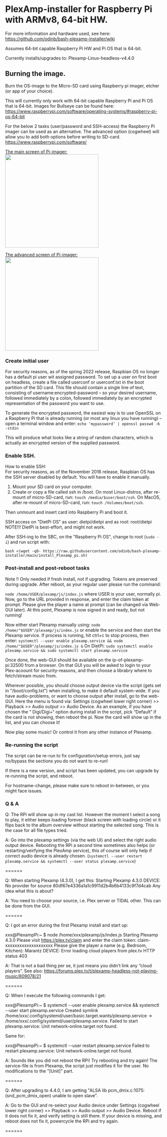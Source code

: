 # PlexAmp-installer for Raspberry Pi with ARMv8, 64-bit HW.

For more information and hardware used, see here:<br /> https://github.com/odinb/bash-plexamp-installer/wiki

Assumes 64-bit capable Raspberry Pi HW and Pi OS that is 64-bit.

Currently installs/upgrades to: Plexamp-Linux-headless-v4.4.0

## Burning the image.
Burn the OS-image to the Micro-SD card using Raspberry pi imager, etcher (or app of your choice).

This will currently only work with 64-bit capable Raspberry Pi and Pi OS that is 64-bit.
Images for Bullseye can be found here:
https://www.raspberrypi.com/software/operating-systems/#raspberry-pi-os-64-bit

For the below 2 tasks (user/password and SSH-access) the Raspberry Pi imager can be used as an alternative. The advanced option (cogwheel) will allow you to add both options before writing to SD-card.
https://www.raspberrypi.com/software/

[The main screen of Pi-imager:](https://www.raspberrypi.com/software/)
<br /> <img src="https://github.com/odinb/bash-plexamp-installer/blob/main/Pi-imager_Main.png" width="300">

[The advanced screen of Pi-imager:](https://www.raspberrypi.com/software/)
<br /> <img src="https://github.com/odinb/bash-plexamp-installer/blob/main/Pi-imager_Advanced.png" width="300">

### Create initial user
For security reasons, as of the spring 2022 release, Raspbian OS no longer has a default pi user wit assigned password.
To set up a user on first boot on headless, create a file called userconf or userconf.txt in the boot partition of the SD card.
This file should contain a single line of text, consisting of username:encrypted-password – so your desired username, followed immediately by a colon, followed immediately by an encrypted representation of the password you want to use.

To generate the encrypted password, the easiest way is to use OpenSSL on a Raspberry Pi that is already running (or most any linux you have running) – open a terminal window and enter:
```echo ‘mypassword’ | openssl passwd -6 -stdin```

This will produce what looks like a string of random characters, which is actually an encrypted version of the supplied password.<br />

### Enable SSH.
How to enable SSH:<br />
For security reasons, as of the November 2016 release, Raspbian OS has the SSH server disabled by default. You will have to enable it manually.
1. Mount your SD card on your computer.
2. Create or copy a file called ssh in /boot. 
On most Linux-distros, after re-mount of micro-SD-card, run: ```touch /media/$user/boot/ssh```.
On MacOS, after re-mount of micro-SD-card, run: ```touch /Volumes/boot/ssh```.

Then unmount and insert card into Raspberry Pi and boot it.

SSH access on "DietPi OS" as user: dietpi/dietpi and as root: root/dietpi<br />
NOTE!!! DietPi is best-effort, and might not work.

After SSH-ing to the SBC, on the "Raspberry Pi OS", change to root (```sudo -i```) and run script with:

```bash <(wget -qO- https://raw.githubusercontent.com/odinb/bash-plexamp-installer/main/install_Plexamp_pi.sh)```

### Post-install and post-reboot tasks
Note !! Only needed if fresh install, not if upgrading. Tokens are preserved during upgrade.
After reboot, as your regular user please run the command:

```node /home/USER/plexamp/js/index.js```
where USER is your user, normally pi.
Now, go to the URL provided in response, and enter the claim token at prompt.
Please give the player a name at prompt (can be changed via Web-GUI later).
At this point, Plexamp is now signed in and ready, but not running!

Now either start Plexamp manually using: ```node /home/"$USER"/plexamp/js/index.js```
or enable the service and then start the Plexamp service.
If process is running, hit ctrl+c to stop process, then enter:
```systemctl --user enable plexamp.service && node /home/"$USER"/plexamp/js/index.js &```
On DietPi: ```sudo systemctl enable plexamp.service && sudo systemctl start plexamp.service```

Once done, the web-GUI should be available on the ip-of-plexamp-pi:32500 from a browser.
On that GUI you will be asked to login to your Plex-acoount for security-reasons, and then choose a librabry where to fetch/stream music from.

Wherever possible, you should choose output device via the script (gets set in "/boot/config.txt") when installing, to make it default system-wide.
If you have audio-problems, or want to choose output after install, go to the web-GUI.
Here the menu is found via: Settings (cogwheel lower right corner) >> Playback >> Audio output >> Audio Device.
As an example, if you have chosen the “ Digi/Digi+“ option during install in the script, pick “Default” if the card is not showing, then reboot the pi. Now the card will show up in the list, and you can choose it!

Now play some music! Or control it from any other instance of Plexamp.


### Re-running the script

The script can be re-run to fix configuration/setup errors, just say no/bypass the sections you do not want to re-run!

If there is a new version, and script has been updated, you can upgrade by re-running the script, and reboot.

For hostname-change, please make sure to reboot in-between, or you might face issues.

### Q & A

Q: The RPi will show up in my cast list. However the moment I select a song to play, it either keeps loading forever (black screen with loading circle) or it flips back to the album overview without starting the selected song. This is the case for all file types tried.

A: Go into the plexamp settings (via the web UI) and select the right audio output device. Rebooting the RPi a second time sometimes also helps (or restarting/veirfying the PlexAmp service), this of course will only help if correct audio device is already chosen.
(```systemctl --user restart plexamp.service && systemctl --user status plexamp.service```)

======

Q:
When starting Plexamp (4.3.0), I get this:
Starting Plexamp 4.3.0 DEVICE: No provider for source 80df67e4336a1a1c9911d2b4b6b4133c9f7d4cab
Any idea what this is about?

A:
You need to choose your source, i.e. Plex server or TIDAL other. This can be done from the GUI.

======

Q:
I got an error during the first Plexamp install and start up:

xxx@PlexampPi:~ $ node /home/xxx/plexamp/js/index.js
Starting Plexamp 4.3.0
Please visit https://plex.tv/claim and enter the claim token: claim-xxxxxxxxxxxxxxxxxxxx
Please give the player a name (e.g. Bedroom, Kitchen): Marantz
DEVICE: Error loading cloud players from plex.tv HTTP status 403

A:
That is not a bad thing per se, it just means you didn’t link any “cloud players”.
See also:
https://forums.plex.tv/t/plexamp-headless-not-playing-music/809078/21

======

Q:
When I execute the following commands I get:

xxx@PlexampPi:~ $ systemctl --user enable plexamp.service && systemctl --user start plexamp.service
Created symlink /home/xxx/.config/systemd/user/basic.target.wants/plexamp.service → /home/xxx/.config/systemd/user/plexamp.service.
Failed to start plexamp.service: Unit network-online.target not found.

Same for:

xxx@PlexampPi:~ $ systemctl --user restart plexamp.service
Failed to restart plexamp.service: Unit network-online.target not found.

A:
Sounds like you did not reboot the RPi! Try rebooting and try again!
The service-file is from Plexamp, the script just modifies it for the user. No modifications to the "[Unit]" part.

======

Q: After upgrading to 4.4.0, I am getting "ALSA lib pcm_dmix.c:1075:(snd_pcm_dmix_open) unable to open slave".

A: Go to the GUI and re-select your Audio device under Settings (cogwheel lower right corner) >> Playback >> Audio output >> Audio Device. Reboot if it does not fix it, and verify setting is still there. If your device is missing, and reboot does not fix it, powercycle the RPi and try again.

======
